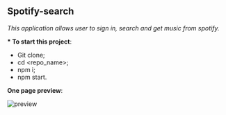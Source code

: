 ## Spotify-search ##
*This application allows user to sign in, search and get music from spotify.*

__* To start this project__:
  * Git clone;
  * cd <repo_name>;
  * npm i;
  * npm start.
  
__One page preview__:

![preview](https://raw.githubusercontent.com/ogrefifas/Spotify-search/master/public/preview.jpg)

